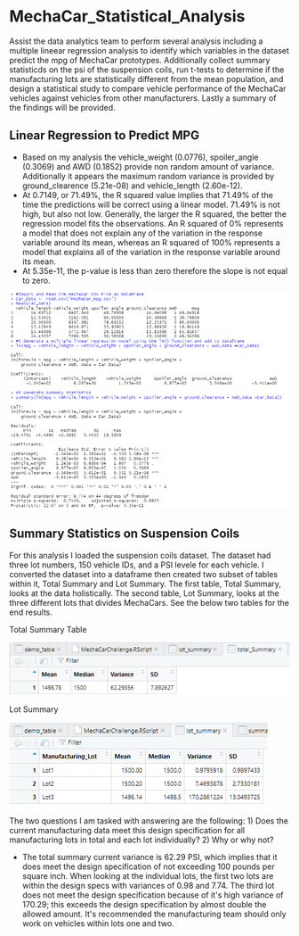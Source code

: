 # MechaCar_Statistical_Analysis
Assist the data analytics team to perform several analysis including a multiple lineear regression analysis to identify which variables in the dataset predict the mpg of MechaCar prototypes.  Additionally collect summary statisticds on the psi of the suspension coils, run t-tests to determine if the manufacturing lots are statistically different from the mean population, and design a statistical study to compare vehicle performance of the MechaCar vehicles against vehicles from other manufacturers.  Lastly a summary of the findings will be provided.

## Linear Regression to Predict MPG
- Based on my analysis the vehicle_weight (0.0776), spoiler_angle (0.3069) and AWD (0.1852) provide non random amount of variance. Additionally it appears the maximum random variance is provided by ground_clearence (5.21e-08) and vehicle_length (2.60e-12).
- At 0.7149, or 71.49%, the R squared value implies that 71.49% of the time the predictions will be correct using a linear model. 71.49% is not high, but also not low.  Generally, the larger the R squared, the better the regression model fits the observations.  An R squared of 0% represents a model that does not explain any of the variation in the response variable around its mean, whereas an R squared of 100% represents a model that explains all of the variation in the response variable around its mean.
- At 5.35e-11, the p-value is less than zero therefore the slope is not equal to zero.

![This is an image](https://github.com/Jahill17/MechaCar_Statistical_Analysis/blob/main/Deliverable1_DataFrame_LinearRegression_SummaryStatistics.png)


## Summary Statistics on Suspension Coils

For this analysis I loaded the suspension coils dataset. The dataset had three lot numbers, 150 vehicle IDs, and a PSI levele for each vehicle.  I converted the dataset into a dataframe then created two subset of tables within it, Total Summary and Lot Summary.  The first table, Total Summary, looks at the data holistically.  The second table, Lot Summary, looks at the three different lots that divides MechaCars.  See the below two tables for the end results.

Total Summary Table

![This is an image](https://github.com/Jahill17/MechaCar_Statistical_Analysis/blob/main/Deliverable2_total_Summary.png)

Lot Summary

![This is an image](https://github.com/Jahill17/MechaCar_Statistical_Analysis/blob/main/Deliverable2_Lot_Summary.png)

The two questions I am tasked with answering are the following: 1) Does the current manufacturing data meet this design specification for all manufacturing lots in total and each lot individually? 2) Why or why not?

- The total summary current variance is 62.29 PSI, which implies that it does meet the design specification of not exceeding 100 pounds per square inch.  When looking at the individual lots, the first two lots are within the design specs with variances of 0.98 and 7.74.  The third lot does not meet the design specification because of it's high variance of 170.29; this exceeds the design specification by almost double the allowed amount.  It's recommended the manufacturing team should only work on vehicles within lots one and two.
